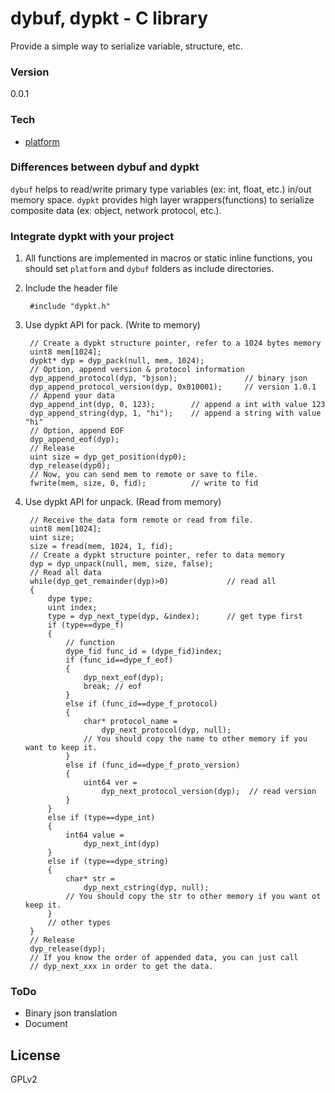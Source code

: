# dybuf, dypkt - C library
Provide a simple way to serialize variable, structure, etc.

### Version
0.0.1

### Tech
* [platform](../platform/README.md)

### Differences between dybuf and dypkt
`dybuf` helps to read/write primary type variables (ex: int, float, etc.) in/out memory space.
`dypkt` provides high layer wrappers(functions) to serialize composite data (ex: object, network protocol, etc.). 

### Integrate dypkt with your project
1. All functions are implemented in macros or static inline functions, you should set `platform` and `dybuf` folders as
   include directories.

2. Include the header file

        #include "dypkt.h"

3. Use dypkt API for pack. (Write to memory)

        // Create a dypkt structure pointer, refer to a 1024 bytes memory
        uint8 mem[1024];
        dypkt* dyp = dyp_pack(null, mem, 1024);
        // Option, append version & protocol information
        dyp_append_protocol(dyp, "bjson);               // binary json
        dyp_append_protocol_version(dyp, 0x010001);     // version 1.0.1
        // Append your data
        dyp_append_int(dyp, 0, 123);        // append a int with value 123
        dyp_append_string(dyp, 1, "hi");    // append a string with value "hi"
        // Option, append EOF
        dyp_append_eof(dyp);
        // Release
        uint size = dyp_get_position(dyp0);
        dyp_release(dyp0);
        // Now, you can send mem to remote or save to file.
        fwrite(mem, size, 0, fid);          // write to fid

4. Use dypkt API for unpack. (Read from memory)

        // Receive the data form remote or read from file.
        uint8 mem[1024];
        uint size;
        size = fread(mem, 1024, 1, fid);
        // Create a dypkt structure pointer, refer to data memory
        dyp = dyp_unpack(null, mem, size, false);
        // Read all data
        while(dyp_get_remainder(dyp)>0)             // read all
        {
            dype type;
            uint index;
            type = dyp_next_type(dyp, &index);      // get type first
            if (type==dype_f)
            {
                // function
                dype_fid func_id = (dype_fid)index;
                if (func_id==dype_f_eof) 
                {
                    dyp_next_eof(dyp);
                    break; // eof
                }
                else if (func_id==dype_f_protocol)
                {
                    char* protocol_name =
                        dyp_next_protocol(dyp, null);
                    // You should copy the name to other memory if you want to keep it.
                }
                else if (func_id==dype_f_proto_version)
                {
                    uint64 ver =
                        dyp_next_protocol_version(dyp);  // read version
                }
            }
            else if (type==dype_int)
            {
                int64 value =
                    dyp_next_int(dyp)
            }
            else if (type==dype_string)
            {
                char* str =
                    dyp_next_cstring(dyp, null);
                // You should copy the str to other memory if you want ot keep it.
            }
            // other types
        }
        // Release
        dyp_release(dyp);
        // If you know the order of appended data, you can just call 
        // dyp_next_xxx in order to get the data.



### ToDo
- Binary json translation
- Document

License
---
GPLv2
